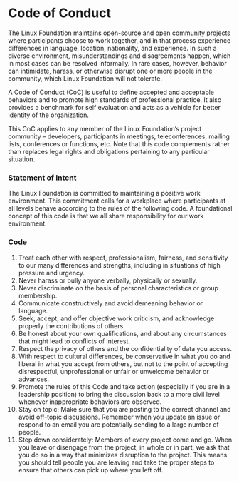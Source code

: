 # Code of Conduct

The Linux Foundation maintains open-source and open community projects where participants choose to work together, and in that process experience differences in language, location, nationality, and experience. In such a diverse environment, misunderstandings and disagreements happen, which in most cases can be resolved informally. In rare cases, however, behavior can intimidate, harass, or otherwise disrupt one or more people in the community, which Linux Foundation will not tolerate.

A Code of Conduct \(CoC\) is useful to define accepted and acceptable behaviors and to promote high standards of professional practice. It also provides a benchmark for self evaluation and acts as a vehicle for better identity of the organization.

This CoC applies to any member of the Linux Foundation’s project community – developers, participants in meetings, teleconferences, mailing lists, conferences or functions, etc. Note that this code complements rather than replaces legal rights and obligations pertaining to any particular situation.

### Statement of Intent

The Linux Foundation is committed to maintaining a positive work environment. This commitment calls for a workplace where participants at all levels behave according to the rules of the following code. A foundational concept of this code is that we all share responsibility for our work environment.

### **Code**

1. Treat each other with respect, professionalism, fairness, and sensitivity to our many differences and strengths, including in situations of high pressure and urgency.
2. Never harass or bully anyone verbally, physically or sexually.
3. Never discriminate on the basis of personal characteristics or group membership.
4. Communicate constructively and avoid demeaning behavior or language.
5. Seek, accept, and offer objective work criticism, and acknowledge properly the contributions of others.
6. Be honest about your own qualifications, and about any circumstances that might lead to conflicts of interest.
7. Respect the privacy of others and the confidentiality of data you access.
8. With respect to cultural differences, be conservative in what you do and liberal in what you accept from others, but not to the point of accepting disrespectful, unprofessional or unfair or unwelcome behavior or advances.
9. Promote the rules of this Code and take action \(especially if you are in a leadership position\) to bring the discussion back to a more civil level whenever inappropriate behaviors are observed.
10. Stay on topic: Make sure that you are posting to the correct channel and avoid off-topic discussions. Remember when you update an issue or respond to an email you are potentially sending to a large number of people.
11. Step down considerately: Members of every project come and go. When you leave or disengage from the project, in whole or in part, we ask that you do so in a way that minimizes disruption to the project. This means you should tell people you are leaving and take the proper steps to ensure that others can pick up where you left off.

